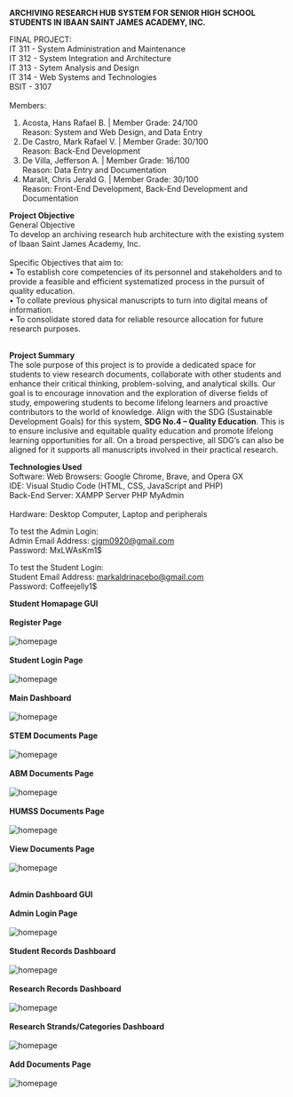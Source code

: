 **ARCHIVING RESEARCH HUB SYSTEM FOR SENIOR HIGH SCHOOL STUDENTS IN IBAAN SAINT JAMES ACADEMY, INC.**

FINAL PROJECT: <br>
IT 311 - System Administration and Maintenance <br>
IT 312 - System Integration and Architecture <br>
IT 313 - Sytem Analysis and Design <br>
IT 314 - Web Systems and Technologies <br>
BSIT - 3107 <br><br>
Members:
1. Acosta, Hans Rafael B. | Member Grade: 24/100 <br> Reason: System and Web Design, and Data Entry <br>
2. De Castro, Mark Rafael V. | Member Grade: 30/100 <br>  Reason: Back-End Development <br>
3. De Villa, Jefferson A. | Member Grade: 16/100 <br>  Reason: Data Entry and Documentation <br>
4. Maralit, Chris Jerald G. | Member Grade: 30/100 <br>  Reason: Front-End Development, Back-End Development and Documentation <br>

**Project Objective** <br>
General Objective <br>
To develop an archiving research hub architecture with the existing system of Ibaan Saint James Academy, Inc. <br><br>
Specific Objectives that aim to: <br>
• To establish core competencies of its personnel and stakeholders and to provide a feasible and efficient systematized process in the pursuit of quality education. <br>
• To collate previous physical manuscripts to turn into digital means of information. <br>
• To consolidate stored data for reliable resource allocation for future research purposes. <br><br>


**Project Summary**<br>
    The sole purpose of this project is to provide a dedicated space for students to view research documents, collaborate with other students and enhance their critical thinking, problem-solving, and analytical skills. Our goal is to encourage innovation and the exploration of diverse fields of study, empowering students to become lifelong learners and proactive contributors to the world of knowledge. Align with the SDG (Sustainable Development Goals) for this system, **SDG No.4 – Quality Education**. This is to ensure inclusive and equitable quality education and promote lifelong learning opportunities for all. On a broad perspective, all SDG’s can also be aligned for it supports all manuscripts involved in their practical research.

**Technologies Used** <br>
Software: Web Browsers: Google Chrome, Brave, and Opera GX <br> 
IDE: Visual Studio Code (HTML, CSS, JavaScript and PHP) <br>
Back-End Server: XAMPP Server PHP MyAdmin <br><br>
Hardware: Desktop Computer, Laptop and peripherals <br>

To test the Admin Login: <br>
Admin Email Address: cjgm0920@gmail.com <br>
Password: MxLWAsKm1$

To test the Student Login: <br>
Student Email Address: markaldrinacebo@gmail.com <br>
Password: Coffeejelly1$ <br>


**Student Homapage GUI** <br><br>
**Register Page** <br><br>
![homepage](ISJAI-Research-Archiving-System-Final/images/register-page.png) <br><br>
**Student Login Page** <br><br>
![homepage](ISJAI-Research-Archiving-System-Final/images/student-login-page.png) <br><br>
**Main Dashboard** <br><br>
![homepage](ISJAI-Research-Archiving-System-Final/images/main-dashboard.png) <br><br>
**STEM Documents Page** <br><br>
![homepage](ISJAI-Research-Archiving-System-Final/images/stem-page.png) <br><br>
**ABM Documents Page** <br><br>
![homepage](ISJAI-Research-Archiving-System-Final/images/abm-page.png) <br><br>
**HUMSS Documents Page**<br><br>
![homepage](ISJAI-Research-Archiving-System-Final/images/humss-page.png) <br><br>
**View Documents Page** <br><br>
![homepage](ISJAI-Research-Archiving-System-Final/images/readmore-page.png) <br><br>

**Admin Dashboard GUI** <br><br>
**Admin Login Page** <br><br>
![homepage](ISJAI-Research-Archiving-System-Final/images/admin-login-page.png) <br><br>
**Student Records Dashboard** <br><br>
![homepage](ISJAI-Research-Archiving-System-Final/images/dashboard-admin.png) <br><br>
**Research Records Dashboard** <br><br>
![homepage](ISJAI-Research-Archiving-System-Final/images/dashboard-documents.png) <br><br>
**Research Strands/Categories Dashboard** <br><br>
![homepage](ISJAI-Research-Archiving-System-Final/images/dashboard-strands-docs.png) <br><br>
**Add Documents Page** <br><br>
![homepage](ISJAI-Research-Archiving-System-Final/images/add-documents-page.png) <br><br>

